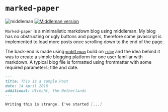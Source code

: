 # `marked-paper`
![middleman](https://github.com/martijncasteel/marked-paper/workflows/middleman/badge.svg?branch=master&event=push)
[![Middleman version](https://img.shields.io/badge/middleman-v4.3.6-blue.svg)](https://img.shields.io/badge/middleman-v4.3.6-blue.svg)

`Marked-paper` is a minimalistic markdown blog using middleman. My blog has no obstructing or ugly buttons and pagers, therefore some javascript is implemented to load more posts once scrolling down to the end of the page.

The back-end is made using [`middleman`](https://middlemanapp.com/) build on [`ruby`](https://www.ruby-lang.org/en/) and the idea behind it was to create a simple blogging platform for one user familiar with markdown. A typical blog file is formatted using frontmatter with some required parameters; title and date.

```markdown
---
title: This is a sample Post
date: 14 April 2016
additional: Utrecht, the Netherlands
---

Writing this is strange. I've started [...]
```
